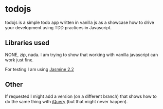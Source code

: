 # todojs

todojs is a simple todo app written in vanilla js as a showcase how to
drive your development using TDD practices in Javascript.

## Libraries used

NONE, zip, nada. I am trying to show that working with vanilla javascript
can work just fine.

For testing I am using
[Jasmine 2.2](http://jasmine.github.io/2.2/introduction.html)


## Other

If requested I might add a version (on a different branch) that shows how
to do the same thing with [jQuery](http://jquery.com/) (but that might never
happen).
